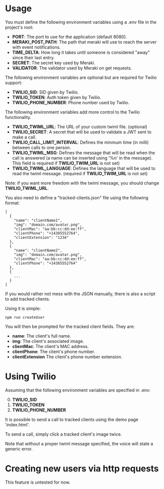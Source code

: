 Usage
====================
You must define the following environment variables using a .env file in the
project's root:

  * **PORT**: The port to use for the application (default 8080).
  * **MERAKI_POST_PATH**: The path that meraki will use to reach the server with event notifications.
  * **TIME_DELTA**: How long it takes until someone is considered "away" since their last entry.
  * **SECRET**: The secret key used by Meraki.
  * **VALIDATOR**: The validator used by Meraki on get requests.

The following environment variables are optional but are required for Twilio support:

 * **TWILIO_SID**: SID given by Twilio.
 * **TWILIO_TOKEN**: Auth token given by Twilio.
 * **TWILIO_PHONE_NUMBER**: Phone number used by Twilio.

The following environment variables add more control to the Twilio functionality.

 * **TWILIO_TWIML_URL**: The URL of your custom twiml file. (optional)
 * **TWILIO_SECRET**: A secret that will be used to validate a JWT sent to make a call.
 * **TWILIO_CALL_LIMIT_INTERVAL**: Defines the minmum time (in milli) between calls to one person.
 * **TWILIO_TWIML_MSG**: Defines the message that will be read when the call is answered (a name can be inserted using '%n' in the message). This field is required if **TWILIO_TWIM_URL** is not set)
 * **TWILIO_TWIML_LANGUAGE**: Defines the language that will be used to read the twiml message. (required if **TWILIO_TWIM_URL** is not set)

Note: if you want more freedom with the twiml message, you should change **TWILIO_TWIML_URL**.

You also need to define a "tracked-clients.json" file using the following format:

```
[
  {
    "name": "clientName1",
    "img": "domain.com/avatar.png",
    "clientMac": "aa:bb:cc:dd:ee:ff",
    "clientPhone": "+14385552764",
    "clientExtension": "1234"
  },
  {
    "name": "clientName2",
    "img": "domain.com/avatar.png",
    "clientMac": "aa:bb:cc:dd:ee:ff",
    "clientPhone": "+14385552764"
  },
  {
    ...
  }
]
```

If you would rather not mess with the JSON manually, there is also a script to add tracked clients.

Using it is simple:

```
npm run createUser
```
You will then be prompted for the tracked client fields. They are:

 * **name**: The client's full name.
 * **img**: The client's associated image.
 * **clientMac**: The client's MAC address.
 * **clientPhone**: The client's phone number.
 * **clientExtension** The client's phone number extension.

Using Twilio
==================
Assuming that the following environment variables are specified in .env:

  0. **TWILIO_SID**
  0. **TWILIO_TOKEN**
  0. **TWILIO_PHONE_NUMBER**

It is possible to send a call to tracked clients using the demo page 'index.html'.

To send a call, simply click a tracked client's image twice.

Note that without a proper twiml message specified, the voice will state a generic error.

Creating new users via http requests
==================

This feature is untested for now.
